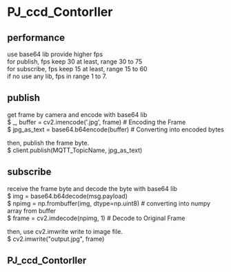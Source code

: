 # PJ_ccd_Contorller

## performance  
use base64 lib provide higher fps  
for publish, fps keep 30 at least, range 30 to 75  
for subscribe, fps keep 15 at least, range 15 to 60  
if no use any lib, fps in range 1 to 7.  

## publish  
get frame by camera and encode with base64 lib  
$ _, buffer = cv2.imencode('.jpg', frame) # Encoding the Frame		  
$ jpg_as_text = base64.b64encode(buffer) # Converting into encoded bytes  

then, publish the frame byte.  
$ client.publish(MQTT_TopicName, jpg_as_text)  

## subscribe  
receive the frame byte and decode the byte with base64 lib  
$ img = base64.b64decode(msg.payload)     
$ npimg = np.frombuffer(img, dtype=np.uint8) # converting into numpy array from buffer    
$ frame = cv2.imdecode(npimg, 1) # Decode to Original Frame  

then, use cv2.imwrite write to image file.  
$ cv2.imwrite("output.jpg", frame)  
## PJ_ccd_Contorller  
